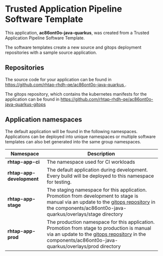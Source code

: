 # Trusted Application Pipeline Software Template

This application, **ac86ont0o-java-quarkus**, was created from a Trusted Application Pipeline Software Template.

The software templates create a new source and gitops deployment repositories with a sample source application. 

## Repositories

The source code for your application can be found in [https://github.com/rhtap-rhdh-qe/ac86ont0o-java-quarkus ](https://github.com/rhtap-rhdh-qe/ac86ont0o-java-quarkus ).
 
The gitops repository, which contains the kubernetes manifests for the application can be found in 
[https://github.com/rhtap-rhdh-qe/ac86ont0o-java-quarkus-gitops ](https://github.com/rhtap-rhdh-qe/ac86ont0o-java-quarkus-gitops ) 

## Application namespaces 

The default application will be found in the following namespaces. Applications can be deployed into unique namespaces or multiple software templates can also bet generated into the same group namespaces.  

|  Namespace   |  Description   |  
| -------- | -------- |
| **rhtap-app-ci** | The namespace used for CI workloads |
| **rhtap-app-development** | The default application during development. Every build will be deployed to this namespace for testing. |
| **rhtap-app-stage** | The staging namespace for this application. Promotion from development to stage is manual via an update to the [gitops repository](https://github.com/rhtap-rhdh-qe/ac86ont0o-java-quarkus-gitops ) in the components/ac86ont0o-java-quarkus/overlays/stage directory |
| **rhtap-app-prod** | The production namespace for this application. Promotion from stage to production is manual via an update to the [gitops repository](https://github.com/rhtap-rhdh-qe/ac86ont0o-java-quarkus-gitops ) in the components/ac86ont0o-java-quarkus/overlays/prod directory |